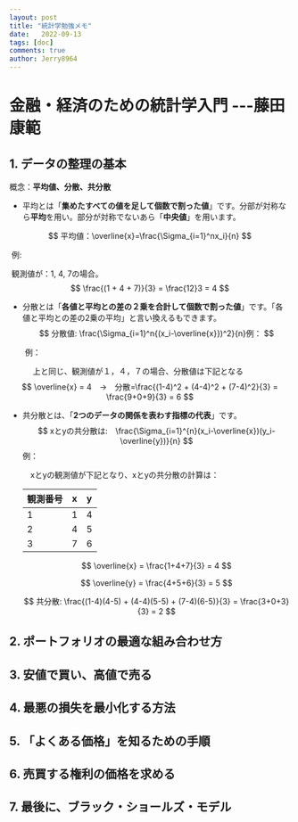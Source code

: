 ```yaml
---
layout: post
title: "統計学勉強メモ"
date:   2022-09-13
tags: [doc]
comments: true
author: Jerry8964
---
```




# 金融・経済のための統計学入門 ---藤田康範



## 1. データの整理の基本

概念：**平均値、分散、共分散**

- 平均とは「**集めたすべての値を足して個数で割った値**」です。分部が対称なら**平均**を用い。部分が対称でないあら「**中央値**」を用います。

  

$$
平均値：\overline{x}=\frac{\Sigma_{i=1}^nx_i}{n}
$$

​	例:

​       観測値が：1, 4, 7の場合。
$$
\frac{(1 + 4 + 7)}{3} = \frac{12}3 = 4
$$


- 分散とは「**各値と平均との差の２乗を合計して個数で割った値**」です。「各値と平均との差の2乗の平均」と言い換えるもできます。
  $$
  分散値: \frac{\Sigma_{i=1}^n{(x_i-\overline{x}})^2}{n}例：
  $$
  

　　例：

　　　上と同じ、観測値が１，４，７の場合、分散値は下記となる
$$
\overline{x} = 4　→　分散=\frac{(1-4)^2 + (4-4)^2 + (7-4)^2}{3} = \frac{9+0+9}{3} = 6
$$


- 共分散とは、「**2つのデータの関係を表わす指標の代表**」です。
  $$
  xとyの共分散は:　\frac{\Sigma_{i=1}^{n}(x_i-\overline{x})(y_i-\overline{y})}{n}
  $$
   例：

  　xとyの観測値が下記となり、xとyの共分散の計算は：

  | 観測番号 | x    | y    |
  | :------- | ---- | ---- |
  | 1        | 1    | 4    |
  | 2        | 4    | 5    |
  | 3        | 7    | 6    |

  $$
  \overline{x} = \frac{1+4+7}{3} = 4
  $$

  $$
  \overline{y} = \frac{4+5+6}{3} = 5
  $$

  $$
  共分散: \frac{(1-4)(4-5) + (4-4)(5-5) + (7-4)(6-5)}{3} = \frac{3+0+3}{3} = 2
  $$

  

## 2. ポートフォリオの最適な組み合わせ方



## 3. 安値で買い、高値で売る



## 4. 最悪の損失を最小化する方法



## 5. 「よくある価格」を知るための手順



## 6. 売買する権利の価格を求める



## 7. 最後に、ブラック・ショールズ・モデル

